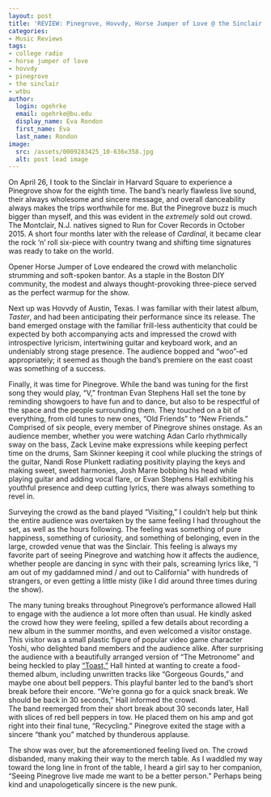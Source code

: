 ```yaml
---
layout: post
title: 'REVIEW: Pinegrove, Hovvdy, Horse Jumper of Love @ the Sinclair 04/26'
categories:
- Music Reviews
tags:
- college radio
- horse jumper of love
- hovvdy
- pinegrove
- the sinclair
- wtbu
author:
  login: ogehrke
  email: ogehrke@bu.edu
  display_name: Eva Rondon
  first_name: Eva
  last_name: Rondon
image:
  src: /assets/0009283425_10-636x358.jpg
  alt: post lead image
---
```

On April 26, I took to the Sinclair in Harvard Square to experience a Pinegrove show for the eighth time. The band’s nearly flawless live sound, their always wholesome and sincere message, and overall danceability always makes the trips worthwhile for me. But the Pinegrove buzz is much bigger than myself, and this was evident in the _extremely_ sold out crowd. The Montclair, N.J. natives signed to Run for Cover Records in October 2015. A short four months later with the release of _Cardinal_, it became clear the rock ‘n’ roll six-piece with country twang and shifting time signatures was ready to take on the world.

Opener Horse Jumper of Love endeared the crowd with melancholic strumming and soft-spoken bantor. As a staple in the Boston DIY community, the modest and always thought-provoking three-piece served as the perfect warmup for the show.

Next up was Hovvdy of Austin, Texas. I was familiar with their latest album, _Taster_, and had been anticipating their performance since its release. The band emerged onstage with the familiar frill-less authenticity that could be expected by both accompanying acts and impressed the crowd with introspective lyricism, intertwining guitar and keyboard work, and an undeniably strong stage presence. The audience bopped and “woo”-ed appropriately; it seemed as though the band’s premiere on the east coast was something of a success.

Finally, it was time for Pinegrove. While the band was tuning for the first song they would play, “V,” frontman Evan Stephens Hall set the tone by reminding showgoers to have fun and to dance, but also to be respectful of the space and the people surrounding them. They touched on a bit of everything, from old tunes to new ones, “Old Friends” to “New Friends.” Comprised of six people, every member of Pinegrove shines onstage. As an audience member, whether you were watching Adan Carlo rhythmically sway on the bass, Zack Levine make expressions while keeping perfect time on the drums, Sam Skinner keeping it cool while plucking the strings of the guitar, Nandi Rose Plunkett radiating positivity playing the keys and making sweet, sweet harmonies, Josh Marre bobbing his head while playing guitar and adding vocal flare, or Evan Stephens Hall exhibiting his youthful presence and deep cutting lyrics, there was always something to revel in.

Surveying the crowd as the band played “Visiting,” I couldn’t help but think the entire audience was overtaken by the same feeling I had throughout the set, as well as the hours following. The feeling was something of pure happiness, something of curiosity, and something of belonging, even in the large, crowded venue that was the Sinclair. This feeling is always my favorite part of seeing Pinegrove and watching how it affects the audience, whether people are dancing in sync with their pals, screaming lyrics like, “I am out of my gaddamned mind / and out to California” with hundreds of strangers, or even getting a little misty (like I did around three times during the show).

The many tuning breaks throughout Pinegrove’s performance allowed Hall to engage with the audience a lot more often than usual. He kindly asked the crowd how they were feeling, spilled a few details about recording a new album in the summer months, and even welcomed a visitor onstage. This visitor was a small plastic figure of popular video game character Yoshi, who delighted band members and the audience alike. After surprising the audience with a beautifully arranged version of “The Metronome” and being heckled to play [“Toast,”](https://www.youtube.com/watch?v=f_biHDctzzk) Hall hinted at wanting to create a food-themed album, including unwritten tracks like “Gorgeous Gourds,” and maybe one about bell peppers. This playful banter led to the band’s short break before their encore. “We’re gonna go for a quick snack break. We should be back in 30 seconds,” Hall informed the crowd.  
The band reemerged from their short break about 30 seconds later, Hall with slices of red bell peppers in tow. He placed them on his amp and got right into their final tune, “Recycling.” Pinegrove exited the stage with a sincere “thank you” matched by thunderous applause.

The show was over, but the aforementioned feeling lived on. The crowd disbanded, many making their way to the merch table. As I waddled my way toward the long line in front of the table, I heard a girl say to her companion, “Seeing Pinegrove live made me want to be a better person.” Perhaps being kind and unapologetically sincere is the new punk.